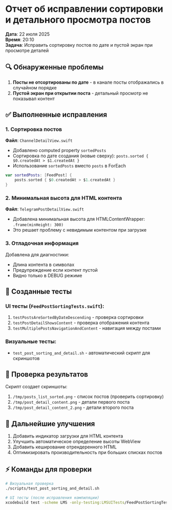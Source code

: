 # Отчет об исправлении сортировки и детального просмотра постов

**Дата**: 22 июля 2025  
**Время**: 20:10  
**Задача**: Исправить сортировку постов по дате и пустой экран при просмотре деталей

## 🔍 Обнаруженные проблемы

1. **Посты не отсортированы по дате** - в канале посты отображались в случайном порядке
2. **Пустой экран при открытии поста** - детальный просмотр не показывал контент

## ✅ Выполненные исправления

### 1. Сортировка постов
**Файл**: `ChannelDetailView.swift`
- Добавлено computed property `sortedPosts`
- Сортировка по дате создания (новые сверху): `posts.sorted { $0.createdAt > $1.createdAt }`
- Использование `sortedPosts` вместо `posts` в ForEach

```swift
var sortedPosts: [FeedPost] {
    posts.sorted { $0.createdAt > $1.createdAt }
}
```

### 2. Минимальная высота для HTML контента
**Файл**: `TelegramPostDetailView.swift`
- Добавлена минимальная высота для HTMLContentWrapper: `.frame(minHeight: 300)`
- Это решает проблему с невидимым контентом при загрузке

### 3. Отладочная информация
Добавлена для диагностики:
- Длина контента в символах
- Предупреждение если контент пустой
- Видно только в DEBUG режиме

## 🧪 Созданные тесты

### UI тесты (`FeedPostSortingTests.swift`):
1. `testPostsAreSortedByDateDescending` - проверка сортировки
2. `testPostDetailShowsContent` - проверка отображения контента
3. `testMultiplePostsNavigationAndContent` - навигация между постами

### Визуальные тесты:
- `test_post_sorting_and_detail.sh` - автоматический скрипт для скриншотов

## 📸 Проверка результатов

Скрипт создает скриншоты:
1. `/tmp/posts_list_sorted.png` - список постов (проверить сортировку)
2. `/tmp/post_detail_content.png` - детали первого поста
3. `/tmp/post_detail_content_2.png` - детали второго поста

## 🚀 Дальнейшие улучшения

1. Добавить индикатор загрузки для HTML контента
2. Улучшить автоматическое определение высоты WebView
3. Добавить кеширование отрендеренного HTML
4. Оптимизировать производительность при больших списках постов

## ⚡ Команды для проверки

```bash
# Визуальная проверка
./scripts/test_post_sorting_and_detail.sh

# UI тесты (после исправления компиляции)
xcodebuild test -scheme LMS -only-testing:LMSUITests/FeedPostSortingTests
``` 